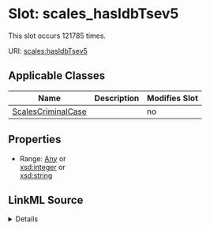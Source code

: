 

# Slot: scales_hasIdbTsev5




This slot occurs 121785 times.


URI: [scales:hasIdbTsev5](http://schemas.scales-okn.org/rdf/scales#hasIdbTsev5)



<!-- no inheritance hierarchy -->





## Applicable Classes

| Name | Description | Modifies Slot |
| --- | --- | --- |
| [ScalesCriminalCase](../classes/ScalesCriminalCase.md) |  |  no  |







## Properties

* Range: [Any](../classes/Any.md)&nbsp;or&nbsp;<br />[xsd:integer](http://www.w3.org/2001/XMLSchema#integer)&nbsp;or&nbsp;<br />[xsd:string](http://www.w3.org/2001/XMLSchema#string)







## LinkML Source

<details>

```yaml
name: scales_hasIdbTsev5
from_schema: okns:scales-kg
rank: 1000
slot_uri: scales:hasIdbTsev5
alias: scales_hasIdbTsev5
domain_of:
- scales_CriminalCase
range: Any
any_of:
- range: integer
- range: string

```
</details>